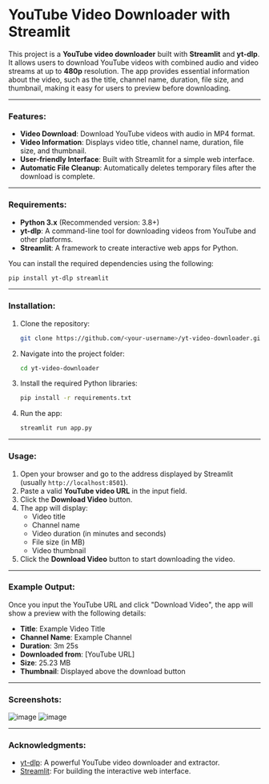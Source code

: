 # YouTube Video Downloader with Streamlit

This project is a **YouTube video downloader** built with **Streamlit** and **yt-dlp**. It allows users to download YouTube videos with combined audio and video streams at up to **480p** resolution. The app provides essential information about the video, such as the title, channel name, duration, file size, and thumbnail, making it easy for users to preview before downloading.

---

### Features:
- **Video Download**: Download YouTube videos with audio in MP4 format.
- **Video Information**: Displays video title, channel name, duration, file size, and thumbnail.
- **User-friendly Interface**: Built with Streamlit for a simple web interface.
- **Automatic File Cleanup**: Automatically deletes temporary files after the download is complete.

---

### Requirements:
- **Python 3.x** (Recommended version: 3.8+)
- **yt-dlp**: A command-line tool for downloading videos from YouTube and other platforms.
- **Streamlit**: A framework to create interactive web apps for Python.

You can install the required dependencies using the following:

```bash
pip install yt-dlp streamlit
```

---

### Installation:
1. Clone the repository:
   ```bash
   git clone https://github.com/<your-username>/yt-video-downloader.git
   ```
2. Navigate into the project folder:
   ```bash
   cd yt-video-downloader
   ```
3. Install the required Python libraries:
   ```bash
   pip install -r requirements.txt
   ```
4. Run the app:
   ```bash
   streamlit run app.py
   ```

---

### Usage:
1. Open your browser and go to the address displayed by Streamlit (usually `http://localhost:8501`).
2. Paste a valid **YouTube video URL** in the input field.
3. Click the **Download Video** button.
4. The app will display:
   - Video title
   - Channel name
   - Video duration (in minutes and seconds)
   - File size (in MB)
   - Video thumbnail
5. Click the **Download Video** button to start downloading the video.

---

### Example Output:
Once you input the YouTube URL and click "Download Video", the app will show a preview with the following details:
- **Title**: Example Video Title
- **Channel Name**: Example Channel
- **Duration**: 3m 25s
- **Downloaded from**: [YouTube URL]
- **Size**: 25.23 MB
- **Thumbnail**: Displayed above the download button

---

### Screenshots:
![image](https://github.com/user-attachments/assets/925f0134-bf10-4aa0-ad4a-ea99465d830d)
![image](https://github.com/user-attachments/assets/a7a6a9ae-6cfa-4a7e-89c8-1a2f9943a9f7)

---

### Acknowledgments:
- [yt-dlp](https://github.com/yt-dlp/yt-dlp): A powerful YouTube video downloader and extractor.
- [Streamlit](https://streamlit.io/): For building the interactive web interface.
